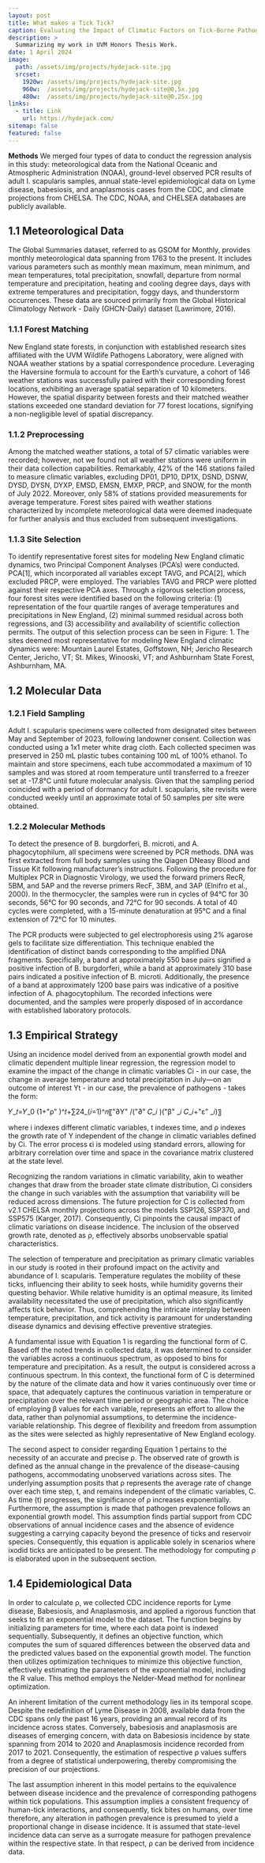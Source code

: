 ```yaml
---
layout: post
title: What makes a Tick Tick?
caption: Evaluating the Impact of Climatic Factors on Tick-Borne Pathogen Prevalence
description: >
  Summarizing my work in UVM Honors Thesis Work.
date: 1 April 2024
image: 
  path: /assets/img/projects/hydejack-site.jpg
  srcset: 
    1920w: /assets/img/projects/hydejack-site.jpg
    960w:  /assets/img/projects/hydejack-site@0,5x.jpg
    480w:  /assets/img/projects/hydejack-site@0,25x.jpg
links:
  - title: Link
    url: https://hydejack.com/
sitemap: false
featured: false
---
```


**Methods**
We merged four types of data to conduct the regression analysis in this study: meteorological data from the National Oceanic and Atmospheric Administration (NOAA), ground-level observed PCR results of adult I. scapularis samples, annual state-level epidemiological data on Lyme disease, babesiosis, and anaplasmosis cases from the CDC, and climate projections from CHELSA. The CDC, NOAA, and CHELSEA databases are publicly available. 

## 1.1 Meteorological Data 
The Global Summaries dataset, referred to as GSOM for Monthly, provides monthly meteorological data spanning from 1763 to the present. It includes various parameters such as monthly mean maximum, mean minimum, and mean temperatures, total precipitation, snowfall, departure from normal temperature and precipitation, heating and cooling degree days, days with extreme temperatures and precipitation, foggy days, and thunderstorm occurrences. These data are sourced primarily from the Global Historical Climatology Network - Daily (GHCN-Daily) dataset (Lawrimore, 2016). 

### 1.1.1 Forest Matching 
New England state forests, in conjunction with established research sites affiliated with the UVM Wildlife Pathogens Laboratory, were aligned with NOAA weather stations by a spatial correspondence procedure. Leveraging the Haversine formula to account for the Earth’s curvature, a cohort of 146 weather stations was successfully paired with their corresponding forest locations, exhibiting an average spatial separation of 10 kilometers. However, the spatial disparity between forests and their matched weather stations exceeded one standard deviation for 77 forest locations, signifying a non-negligible level of spatial discrepancy. 

### 1.1.2 Preprocessing 
Among the matched weather stations, a total of 57 climatic variables were recorded; however, not we found not all weather stations were uniform in their data collection capabilities. Remarkably, 42% of the 146 stations failed to measure climatic variables, excluding DP01, DP10, DP1X, DSND, DSNW, DYSD, DYSN, DYXP, EMSD, EMSN, EMXP, PRCP, and SNOW, for the month of July 2022. Moreover, only 58% of stations provided measurements for average temperature. Forest sites paired with weather stations characterized by incomplete meteorological data were deemed inadequate for further analysis and thus excluded from subsequent investigations. 

### 1.1.3 Site Selection 
To identify representative forest sites for modeling New England climatic dynamics, two Principal Component Analyses (PCA’s) were conducted. PCA[1], which incorporated all variables except TAVG, and PCA[2], which excluded PRCP, were employed. The variables TAVG and PRCP were plotted against their respective PCA axes. Through a rigorous selection process, four forest sites were identified based on the following criteria: (1) representation of the four quartile ranges of average temperatures and precipitations in New England, (2) minimal summed residual across both regressions, and (3) accessibility and availability of scientific collection permits. The output of this selection process can be seen in Figure: 1. The sites deemed most representative for modeling New England climatic dynamics were: Mountain Laurel Estates, Goffstown, NH; Jericho Research Center, Jericho, VT; St. Mikes, Winooski, VT; and Ashburnham State Forest, Ashburnham, MA. 

## 1.2 Molecular Data 
### 1.2.1 Field Sampling 
Adult I. scapularis specimens were collected from designated sites between May and September of 2023, following landowner consent. Collection was conducted using a 1x1 meter white drag cloth. Each collected specimen was preserved in 250 mL plastic tubes containing 100 mL of 100% ethanol. To maintain and store specimens, each tube accommodated a maximum of 10 samples and was stored at room temperature until transferred to a freezer set at -17.8°C until future molecular analysis. Given that the sampling period coincided with a period of dormancy for adult I. scapularis, site revisits were conducted weekly until an approximate total of 50 samples per site were obtained. 

### 1.2.2 Molecular Methods 
To detect the presence of B. burgdorferi, B. microti, and A. phagocytophilum, all specimens were screened by PCR methods. DNA was first extracted from full body samples using the Qiagen DNeasy Blood and Tissue Kit following manufacturer’s instructions. Following the procedure for Multiplex PCR in Diagnostic Virology, we used the forward primers RecR, 5BM, and 5AP and the reverse primers RecF, 3BM, and 3AP (Elnifro et al., 2000). In the thermocycler, the samples were run in cycles of 94°C for 30 seconds, 56°C for 90 seconds, and 72°C for 90 seconds. A total of 40 cycles were completed, with a 15-minute denaturation at 95°C and a final extension of 72°C for 10 minutes. 

The PCR products were subjected to gel electrophoresis using 2% agarose gels to facilitate size differentiation. This technique enabled the identification of distinct bands corresponding to the amplified DNA fragments. Specifically, a band at approximately 550 base pairs signified a positive infection of B. burgdorferi, while a band at approximately 310 base pairs indicated a positive infection of B. microti. Additionally, the presence of a band at approximately 1200 base pairs was indicative of a positive infection of A. phagocytophilum. The recorded infections were documented, and the samples were properly disposed of in accordance with established laboratory protocols.

## 1.3 Empirical Strategy
Using an incidence model derived from an exponential growth model and climatic dependent multiple linear regression, the regression model to examine the impact of the change in climatic variables Ci - in our case, the change in average temperature and total precipitation in July—on an outcome of interest Yt - in our case, the prevalence of pathogens - takes the form:

𝑌_𝑡=𝑌_0 (1+"ρ" )^𝑡+∑24_(𝑖=1)^𝑛〖"∂Y" /("∂" 𝐶_𝑖 )("β" _𝑖 𝐶_𝑖+"ε" _𝑖)〗


where i indexes different climatic variables, t indexes time, and ρ indexes the growth rate of Y independent of the change in climatic variables defined by Ci. The error process ϵi is modeled using standard errors, allowing for arbitrary correlation over time and space in the covariance matrix clustered at the state level. 

Recognizing the random variations in climatic variability, akin to weather changes that draw from the broader state climate distribution, Ci considers the change in such variables with the assumption that variability will be reduced across dimensions. The future projection for C is collected from v2.1 CHELSA monthly projections across the models SSP126, SSP370, and SSP575 (Karger, 2017). Consequently, Ci pinpoints the causal impact of climatic variations on disease incidence. The inclusion of the observed growth rate, denoted as ρ, effectively absorbs unobservable spatial characteristics. 

The selection of temperature and precipitation as primary climatic variables in our study is rooted in their profound impact on the activity and abundance of I. scapularis. Temperature regulates the mobility of these ticks, influencing their ability to seek hosts, while humidity governs their questing behavior. While relative humidity is an optimal measure, its limited availability necessitated the use of precipitation, which also significantly affects tick behavior. Thus, comprehending the intricate interplay between temperature, precipitation, and tick activity is paramount for understanding disease dynamics and devising effective preventive strategies.

A fundamental issue with Equation 1 is regarding the functional form of C. Based off the noted trends in collected data, it was determined to consider the variables across a continuous spectrum, as opposed to bins for temperature and precipitation. As a result, the output is considered across a continuous spectrum. In this context, the functional form of C is determined by the nature of the climate data and how it varies continuously over time or space, that adequately captures the continuous variation in temperature or precipitation over the relevant time period or geographic area. The choice of employing β values for each variable, represents an effort to allow the data, rather than polynomial assumptions, to determine the incidence-variable relationship. This degree of flexibility and freedom from assumption as the sites were selected as highly representative of New England ecology. 

The second aspect to consider regarding Equation 1 pertains to the necessity of an accurate and precise ρ. The observed rate of growth is defined as the annual change in the prevalence of the disease-causing pathogens, accommodating unobserved variations across sites. The underlying assumption posits that ρ represents the average rate of change over each time step, t, and remains independent of the climatic variables, C. As time (t) progresses, the significance of ρ increases exponentially. Furthermore, the assumption is made that pathogen prevalence follows an exponential growth model. This assumption finds partial support from CDC observations of annual incidence cases and the absence of evidence suggesting a carrying capacity beyond the presence of ticks and reservoir species. Consequently, this equation is applicable solely in scenarios where ixodid ticks are anticipated to be present. The methodology for computing ρ is elaborated upon in the subsequent section. 

## 1.4 Epidemiological Data 
In order to calculate ρ, we collected CDC incidence reports for Lyme disease, Babesiosis, and Anaplasmosis, and applied a rigorous function that seeks to fit an exponential model to the dataset. The function begins by initializing parameters for time, where each data point is indexed sequentially. Subsequently, it defines an objective function, which computes the sum of squared differences between the observed data and the predicted values based on the exponential growth model. The function then utilizes optimization techniques to minimize this objective function, effectively estimating the parameters of the exponential model, including the R value. This method employs the Nelder-Mead method for nonlinear optimization. 

An inherent limitation of the current methodology lies in its temporal scope. Despite the redefinition of Lyme Disease in 2008, available data from the CDC spans only the past 16 years, providing an annual record of its incidence across states. Conversely, babesiosis and anaplasmosis are diseases of emerging concern, with data on Babesiosis incidence by state spanning from 2014 to 2020 and Anaplasmosis incidence recorded from 2017 to 2021. Consequently, the estimation of respective ρ values suffers from a degree of statistical underpowering, thereby compromising the precision of our projections. 

The last assumption inherent in this model pertains to the equivalence between disease incidence and the prevalence of corresponding pathogens within tick populations. This assumption implies a consistent frequency of human-tick interactions, and consequently, tick bites on humans, over time therefore, any alteration in pathogen prevalence is presumed to yield a proportional change in disease incidence. It is assumed that state-level incidence data can serve as a surrogate measure for pathogen prevalence within the respective state. In that respect, ρ can be derived from incidence data. 

